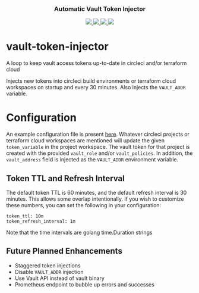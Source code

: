 <div align="center" class="no-border">
  <h3>Automatic Vault Token Injector</h3>
  <a href="https://github.com/FairwindsOps/vault-token-injector">
    <img src="https://img.shields.io/github/v/release/FairwindsOps/vault-token-injector">
  </a>
  <a href="https://goreportcard.com/report/github.com/FairwindsOps/vault-token-injector">
    <img src="https://goreportcard.com/badge/github.com/FairwindsOps/vault-token-injector">
  </a>
  <a href="https://circleci.com/gh/FairwindsOps/vault-token-injector.svg">
    <img src="https://circleci.com/gh/FairwindsOps/vault-token-injector.svg?style=svg">
  </a>
  <a href="https://insights.fairwinds.com/gh/FairwindsOps/vault-token-injector">
    <img src="https://insights.fairwinds.com/v0/gh/FairwindsOps/vault-token-injector/badge.svg">
  </a>
</div>

# vault-token-injector

A loop to keep vault access tokens up-to-date in circleci and/or terraform cloud

Injects new tokens into circleci build environments or terraform cloud workspaces on startup and every 30 minutes. Also injects the `VAULT_ADDR` variable.

# Configuration

An example configuration file is present [here](example_config.yaml). Whatever circleci projects or terraform cloud workspaces are mentioned will update the given `token_variable` in the project workspace. The vault token for that project is created with the provided `vault_role` and/or `vault_policies`. In addition, the `vault_address` field is injected as the `VAULT_ADDR` environment variable.

## Token TTL and Refresh Interval

The default token TTL is 60 minutes, and the default refresh interval is 30 minutes. This allows some overlap intentionally. If you wish to customize these numbers, you can set the following in your configuration:

```
token_ttl: 10m
token_refresh_interval: 1m
```

Note that the time intervals are golang time.Duration strings

## Future Planned Enhancements

* Staggered token injections
* Disable `VAULT_ADDR` injection
* Use Vault API instead of vault binary
* Prometheus endpoint to bubble up errors and successes
